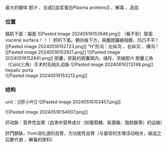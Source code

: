 最大的腺体
胆汁 、合成[[血浆蛋白Plasma proteins]] 、解毒 、造血
### 位置
   膈肌下面：膈面
					![[Pasted image 20240516152646.png]]
（看不到）脏面 visceral surface！！！
   肝的下面。朝向後下方，與腹腔臟器相鄰，凹凸不平
					![[Pasted image 20240516152723.png]]
“H”形沟：左纵沟 、右纵沟 、横沟
	![[Pasted image 20240516152921.png]]
	![[Pasted image 20240516152941.png]]
	胆囊，肝脏的胆囊窝内，储存、浓缩胆汁
	胆囊三角（Calot三角）手术时先结扎动脉
											![[Pasted image 20240819213748.png]]
	hepatic porta					
	![[Pasted image 20240516153213.png]]

### 结构
unit：[[肝小叶]]
![[Pasted image 20240516153457.png]]

![[Pasted image 20240516154007.png]]

肝动脉：营养性血管（血液中营养成分（如葡萄糖、氨基酸、脂肪酸等）的运输）

肝**门**静脉，from消化道的血管，为功能性血管（与器官的生理活动相关，输送之后要代谢 、解毒的原料）
